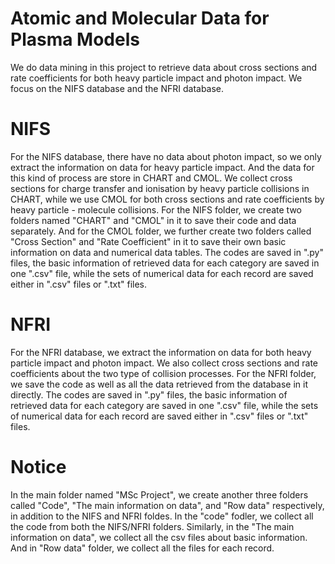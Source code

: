 # Atomic and Molecular Data for Plasma Models

We do data mining in this project to retrieve data about cross sections and rate coefficients for both heavy particle impact and photon impact. We focus on the NIFS database and the NFRI database.


# NIFS

For the NIFS database, there have no data about photon impact, so we only extract the information on data for heavy particle impact. And the data for this kind of process are store in CHART and CMOL. 
We collect cross sections for charge transfer and ionisation by heavy particle collisions in CHART, while we use CMOL for both cross sections and rate coefficients by heavy particle - molecule collisions.
For the NIFS folder, we create two folders named "CHART" and "CMOL" in it to save their code and data separately. And for the CMOL folder, we further create two folders called "Cross Section" and "Rate Coefficient" in it to save their own basic information on data and numerical data tables.
The codes are saved in ".py" files, the basic information of  retrieved data for each category are saved in one ".csv" file, while the sets of numerical data for each record are saved either in ".csv" files or ".txt" files.


# NFRI

For the NFRI database, we extract the information on data for both heavy particle impact and photon impact. We also collect cross sections and rate coefficients about the two type of collision processes.
For the NFRI folder, we save the code as well as all the data retrieved from the database in it directly.
The codes are saved in ".py" files, the basic information of  retrieved data for each category are saved in one ".csv" file, while the sets of numerical data for each record are saved either in ".csv" files or ".txt" files.


# Notice

In the main folder named "MSc Project", we create another three folders called "Code", "The main information on data", and "Row data" respectively, in addition to the NIFS and NFRI foldes. In the "code" fodler, we collect all the code from both the NIFS/NFRI folders. Similarly, in the "The main information on data", we collect all the csv files about basic information. And in "Row data" folder, we collect all the files for each record.